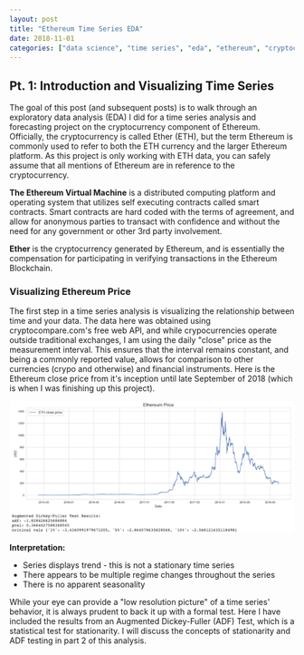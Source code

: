 ```yaml
---
layout: post
title: "Ethereum Time Series EDA"
date: 2018-11-01
categories: ["data science", "time series", "eda", "ethereum", "cryptocurrency"]
---
```

## Pt. 1: Introduction and Visualizing Time Series
The goal of this post (and subsequent posts) is to walk through an exploratory data analysis (EDA) I did for a time series analysis and forecasting project on the cryptocurrency component of Ethereum. Officially, the cryptocurrency is called Ether (ETH), but the term Ethereum is commonly used to refer to both the ETH currency and the larger Ethereum platform. As this project is only working with ETH data, you can safely assume that all mentions of Ethereum are in reference to the cryptocurrency.

**The Ethereum Virtual Machine** is a distributed computing platform and operating system that utilizes self executing contracts called smart contracts. Smart contracts are hard coded with the terms of agreement, and allow for anonymous parties to transact with confidence and without the need for any government or other 3rd party involvement.

**Ether** is the cryptocurrency generated by Ethereum, and is essentially the compensation for participating in verifying transactions in the Ethereum Blockchain.

### Visualizing Ethereum Price
The first step in a time series analysis is visualizing the relationship between time and your data. The data here was obtained using cryptocompare.com's free web API, and while crypocurrencies operate outside traditional exchanges, I am using the daily "close" price as the measurement interval. This ensures that the interval remains constant, and being a commonly reported value, allows for comparison to other currencies (crypo and otherwise) and financial instruments. Here is the Ethereum close price from it's inception until late September of 2018 (which is when I was finishing up this project).

![eth_ts](https://raw.githubusercontent.com/brianmcguckin/thinkful_final_capstone/master/assets/eth_ts.png 'eth_ts')

**Interpretation:**
  - Series displays trend - this is not a stationary time series
  - There appears to be multiple regime changes throughout the series
  - There is no apparent seasonality

While your eye can provide a "low resolution picture" of a time series' behavior, it is always prudent to back it up with a formal test. Here I have included the results from an Augmented Dickey-Fuller (ADF) Test, which is a statistical test for stationarity. I will discuss the concepts of stationarity and ADF testing in part 2 of this analysis.

